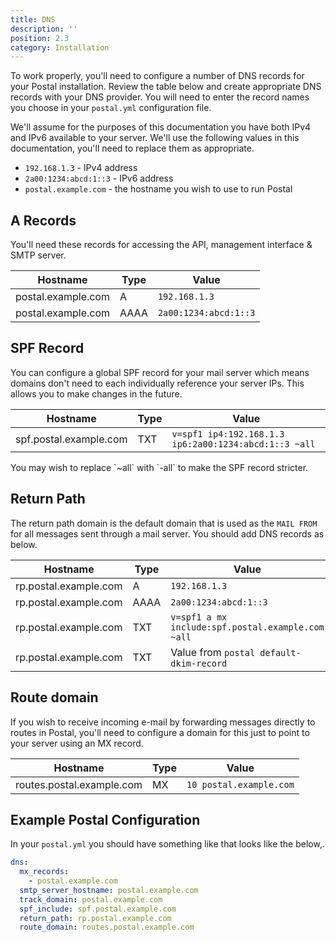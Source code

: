 ```yaml
---
title: DNS
description: ''
position: 2.3
category: Installation
---
```

To work properly, you'll need to configure a number of DNS records for your Postal installation. Review the table below and create appropriate DNS records with your DNS provider. You will need to enter the record names you choose in your `postal.yml` configuration file.

We'll assume for the purposes of this documentation you have both IPv4 and IPv6 available to your server. We'll use the following values in this documentation, you'll need to replace them as appropriate.

* `192.168.1.3` - IPv4 address
* `2a00:1234:abcd:1::3` - IPv6 address
* `postal.example.com` - the hostname you wish to use to run Postal

## A Records

You'll need these records for accessing the API, management interface & SMTP server.

<table>
  <thead>
    <tr>
      <th>Hostname</th>
      <th>Type</th>
      <th>Value</td>
    </tr>
  </thead>
  <tbody>
    <tr>
      <td>postal.example.com</td>
      <td>A</td>
      <td><code>192.168.1.3</code></td>
    </tr>
    <tr>
      <td>postal.example.com</td>
      <td>AAAA</td>
      <td><code>2a00:1234:abcd:1::3</code></td>
    </tr>
  </tbody>
</table>

## SPF Record

You can configure a global SPF record for your mail server which means domains don't need to each individually reference your server IPs. This allows you to make changes in the future.

<table>
  <thead>
    <tr>
      <th>Hostname</th>
      <th>Type</th>
      <th>Value</td>
    </tr>
  </thead>
  <tbody>
    <tr>
      <td>spf.postal.example.com</td>
      <td>TXT</td>
      <td><code>v=spf1 ip4:192.168.1.3 ip6:2a00:1234:abcd:1::3 ~all</code></td>
    </tr>
  </tbody>
</table>

<alert>
You may wish to replace `~all` with `-all` to make the SPF record stricter.
</alert>

## Return Path

The return path domain is the default domain that is used as the `MAIL FROM` for all messages sent through a mail server. You should add DNS records as below.

<table>
  <thead>
    <tr>
      <th>Hostname</th>
      <th>Type</th>
      <th>Value</td>
    </tr>
  </thead>
  <tbody>
    <tr>
      <td>rp.postal.example.com</td>
      <td>A</td>
      <td><code>192.168.1.3</code></td>
    </tr>
    <tr>
      <td>rp.postal.example.com</td>
      <td>AAAA</td>
      <td><code>2a00:1234:abcd:1::3</code></td>
    </tr>
    <tr>
      <td>rp.postal.example.com</td>
      <td>TXT</td>
      <td><code>v=spf1 a mx include:spf.postal.example.com ~all</code></td>
    </tr>
    <tr>
      <td>rp.postal.example.com</td>
      <td>TXT</td>
      <td>Value from <code>postal default-dkim-record</code></td>
    </tr>
  </tbody>
</table>


## Route domain

If you wish to receive incoming e-mail by forwarding messages directly to routes in Postal, you'll need to configure a domain for this just to point to your server using an MX record.

<table>
  <thead>
    <tr>
      <th>Hostname</th>
      <th>Type</th>
      <th>Value</td>
    </tr>
  </thead>
  <tbody>
    <tr>
      <td>routes.postal.example.com</td>
      <td>MX</td>
      <td><code>10 postal.example.com</code></td>
    </tr>
  </tbody>
</table>

## Example Postal Configuration

In your `postal.yml` you should have something like that looks like the below,.

```yaml
dns:
  mx_records:
    - postal.example.com
  smtp_server_hostname: postal.example.com
  track_domain: postal.example.com
  spf_include: spf.postal.example.com
  return_path: rp.postal.example.com
  route_domain: routes.postal.example.com
```
